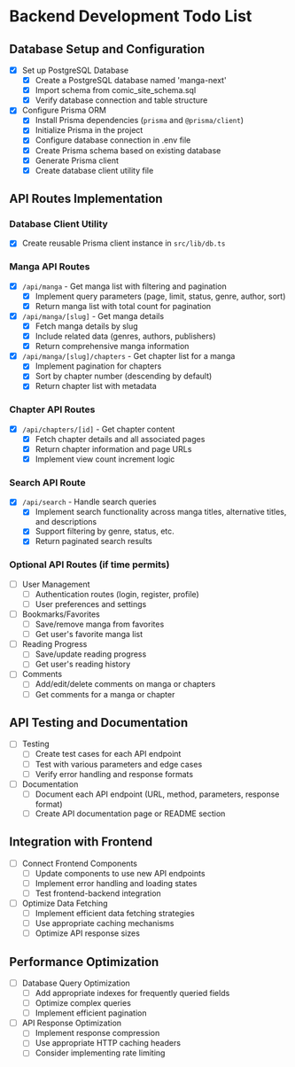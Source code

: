 # Backend Development Todo List

## Database Setup and Configuration

- [x] Set up PostgreSQL Database
  - [x] Create a PostgreSQL database named 'manga-next'
  - [x] Import schema from comic_site_schema.sql
  - [x] Verify database connection and table structure

- [x] Configure Prisma ORM
  - [x] Install Prisma dependencies (`prisma` and `@prisma/client`)
  - [x] Initialize Prisma in the project
  - [x] Configure database connection in .env file
  - [x] Create Prisma schema based on existing database
  - [x] Generate Prisma client
  - [x] Create database client utility file

## API Routes Implementation

### Database Client Utility
- [x] Create reusable Prisma client instance in `src/lib/db.ts`

### Manga API Routes
- [x] `/api/manga` - Get manga list with filtering and pagination
  - [x] Implement query parameters (page, limit, status, genre, author, sort)
  - [x] Return manga list with total count for pagination

- [x] `/api/manga/[slug]` - Get manga details
  - [x] Fetch manga details by slug
  - [x] Include related data (genres, authors, publishers)
  - [x] Return comprehensive manga information

- [x] `/api/manga/[slug]/chapters` - Get chapter list for a manga
  - [x] Implement pagination for chapters
  - [x] Sort by chapter number (descending by default)
  - [x] Return chapter list with metadata

### Chapter API Routes
- [x] `/api/chapters/[id]` - Get chapter content
  - [x] Fetch chapter details and all associated pages
  - [x] Return chapter information and page URLs
  - [x] Implement view count increment logic

### Search API Route
- [x] `/api/search` - Handle search queries
  - [x] Implement search functionality across manga titles, alternative titles, and descriptions
  - [x] Support filtering by genre, status, etc.
  - [x] Return paginated search results

### Optional API Routes (if time permits)
- [ ] User Management
  - [ ] Authentication routes (login, register, profile)
  - [ ] User preferences and settings

- [ ] Bookmarks/Favorites
  - [ ] Save/remove manga from favorites
  - [ ] Get user's favorite manga list

- [ ] Reading Progress
  - [ ] Save/update reading progress
  - [ ] Get user's reading history

- [ ] Comments
  - [ ] Add/edit/delete comments on manga or chapters
  - [ ] Get comments for a manga or chapter

## API Testing and Documentation

- [ ] Testing
  - [ ] Create test cases for each API endpoint
  - [ ] Test with various parameters and edge cases
  - [ ] Verify error handling and response formats

- [ ] Documentation
  - [ ] Document each API endpoint (URL, method, parameters, response format)
  - [ ] Create API documentation page or README section

## Integration with Frontend

- [ ] Connect Frontend Components
  - [ ] Update components to use new API endpoints
  - [ ] Implement error handling and loading states
  - [ ] Test frontend-backend integration

- [ ] Optimize Data Fetching
  - [ ] Implement efficient data fetching strategies
  - [ ] Use appropriate caching mechanisms
  - [ ] Optimize API response sizes

## Performance Optimization

- [ ] Database Query Optimization
  - [ ] Add appropriate indexes for frequently queried fields
  - [ ] Optimize complex queries
  - [ ] Implement efficient pagination

- [ ] API Response Optimization
  - [ ] Implement response compression
  - [ ] Use appropriate HTTP caching headers
  - [ ] Consider implementing rate limiting
